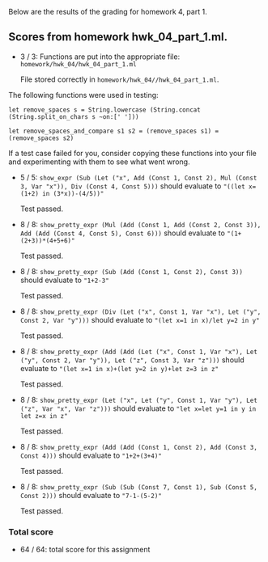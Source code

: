Below are the results of the grading for homework 4, part 1.

## Scores from homework hwk_04_part_1.ml.

+ 3 / 3: Functions are put into the appropriate file: ``homework/hwk_04/hwk_04_part_1.ml``

    File stored correctly in ``homework/hwk_04//hwk_04_part_1.ml``.


The following functions were used in testing:
```
let remove_spaces s = String.lowercase (String.concat (String.split_on_chars s ~on:[' ']))

let remove_spaces_and_compare s1 s2 = (remove_spaces s1) = (remove_spaces s2)
```
If a test case failed for you, consider copying these functions into your
file and experimenting with them to see what went wrong.


+ 5 / 5: ``show_expr (Sub (Let ("x", Add (Const 1, Const 2), Mul (Const 3, Var "x")), Div (Const 4, Const 5)))`` should evaluate to ``"((let x=(1+2) in (3*x))-(4/5))"``

    Test passed.

+ 8 / 8: ``show_pretty_expr (Mul (Add (Const 1, Add (Const 2, Const 3)), Add (Add (Const 4, Const 5), Const 6)))`` should evaluate to ``"(1+(2+3))*(4+5+6)"``

    Test passed.

+ 8 / 8: ``show_pretty_expr (Sub (Add (Const 1, Const 2), Const 3))`` should evaluate to ``"1+2-3"``

    Test passed.

+ 8 / 8: ``show_pretty_expr (Div (Let ("x", Const 1, Var "x"), Let ("y", Const 2, Var "y")))`` should evaluate to ``"(let x=1 in x)/let y=2 in y"``

    Test passed.

+ 8 / 8: ``show_pretty_expr (Add (Add (Let ("x", Const 1, Var "x"), Let ("y", Const 2, Var "y")), Let ("z", Const 3, Var "z")))`` should evaluate to ``"(let x=1 in x)+(let y=2 in y)+let z=3 in z"``

    Test passed.

+ 8 / 8: ``show_pretty_expr (Let ("x", Let ("y", Const 1, Var "y"), Let ("z", Var "x", Var "z")))`` should evaluate to ``"let x=let y=1 in y in let z=x in z"``

    Test passed.

+ 8 / 8: ``show_pretty_expr (Add (Add (Const 1, Const 2), Add (Const 3, Const 4)))`` should evaluate to ``"1+2+(3+4)"``

    Test passed.

+ 8 / 8: ``show_pretty_expr (Sub (Sub (Const 7, Const 1), Sub (Const 5, Const 2)))`` should evaluate to ``"7-1-(5-2)"``

    Test passed.

### Total score

+ 64 / 64: total score for this assignment

